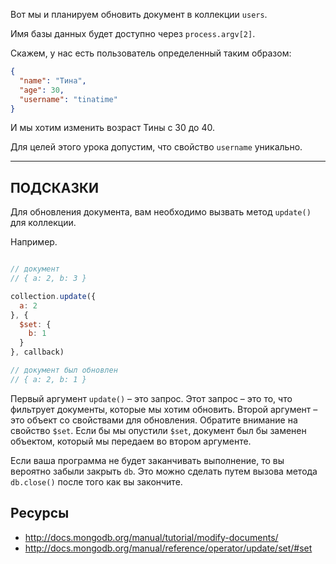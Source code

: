 Вот мы и планируем обновить документ в коллекции `users`.

Имя базы данных будет доступно через `process.argv[2]`.

Скажем, у нас есть пользователь определенный таким образом:

```json
{
  "name": "Тина",
  "age": 30,
  "username": "tinatime"
}
```

И мы хотим изменить возраст Тины с 30 до 40.

Для целей этого урока допустим, что свойство `username` уникально.

-----------------------------------------------------------
## ПОДСКАЗКИ

Для обновления документа, вам необходимо вызвать метод `update()` для коллекции.

Например.

```js

// документ
// { a: 2, b: 3 }

collection.update({
  a: 2
}, {
  $set: {
    b: 1
  }
}, callback)

// документ был обновлен
// { a: 2, b: 1 }
```

Первый аргумент `update()` – это запрос. Этот запрос – это то, что фильтрует документы, которые мы хотим обновить.
Второй аргумент – это объект со свойствами для обновления. Обратите внимание на свойство `$set`. 
Если бы мы опустили `$set`, документ был бы заменен объектом, который мы передаем во втором аргументе.

Если ваша программа не будет заканчивать выполнение, то вы вероятно забыли закрыть `db`. 
Это можно сделать путем вызова метода `db.close()` после того как вы закончите.

## Ресурсы
* http://docs.mongodb.org/manual/tutorial/modify-documents/
* http://docs.mongodb.org/manual/reference/operator/update/set/#set
